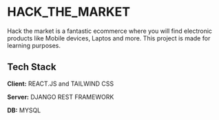 # HACK_THE_MARKET

Hack the market is a fantastic ecommerce where you will find electronic products like Mobile devices, Laptos and more. 
This project is made for learning purposes.

## Tech Stack

**Client:** REACT.JS and TAILWIND CSS

**Server:** DJANGO REST FRAMEWORK

**DB:** MYSQL


